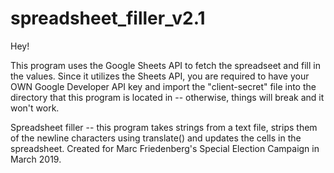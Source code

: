 # spreadsheet_filler_v2.1
Hey! 

This program uses the Google Sheets API to fetch the spreadseet and fill in the values. Since it utilizes the Sheets API,
you are required to have your OWN Google Developer API key and import the "client-secret" file into the directory that this 
program is located in -- otherwise, things will break and it won't work. 

Spreadsheet filler -- this program takes strings from a text file, strips them of the newline characters using translate() and updates the cells in the spreadsheet. Created for Marc Friedenberg's Special Election Campaign in March 2019. 

